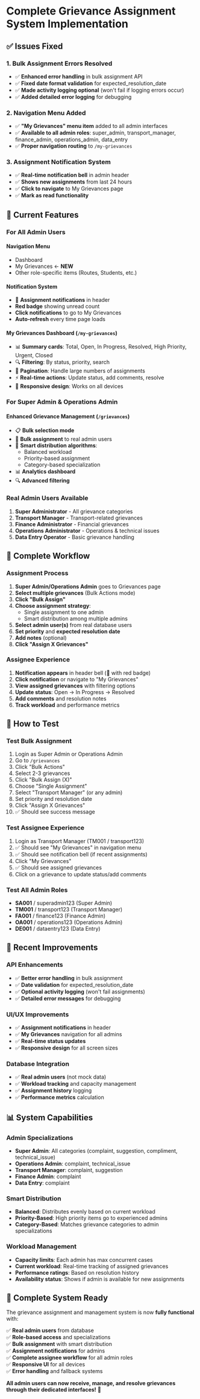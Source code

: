 # Complete Grievance Assignment System Implementation

## ✅ Issues Fixed

### 1. **Bulk Assignment Errors Resolved**

- ✅ **Enhanced error handling** in bulk assignment API
- ✅ **Fixed date format validation** for expected_resolution_date
- ✅ **Made activity logging optional** (won't fail if logging errors occur)
- ✅ **Added detailed error logging** for debugging

### 2. **Navigation Menu Added**

- ✅ **"My Grievances" menu item** added to all admin interfaces
- ✅ **Available to all admin roles**: super_admin, transport_manager, finance_admin, operations_admin, data_entry
- ✅ **Proper navigation routing** to `/my-grievances`

### 3. **Assignment Notification System**

- ✅ **Real-time notification bell** in admin header
- ✅ **Shows new assignments** from last 24 hours
- ✅ **Click to navigate** to My Grievances page
- ✅ **Mark as read functionality**

## 🎯 Current Features

### **For All Admin Users**

#### **Navigation Menu**

- Dashboard
- My Grievances ← **NEW**
- Other role-specific items (Routes, Students, etc.)

#### **Notification System**

- 🔔 **Assignment notifications** in header
- **Red badge** showing unread count
- **Click notifications** to go to My Grievances
- **Auto-refresh** every time page loads

#### **My Grievances Dashboard** (`/my-grievances`)

- 📊 **Summary cards**: Total, Open, In Progress, Resolved, High Priority, Urgent, Closed
- 🔍 **Filtering**: By status, priority, search
- 📄 **Pagination**: Handle large numbers of assignments
- ⚡ **Real-time actions**: Update status, add comments, resolve
- 📱 **Responsive design**: Works on all devices

### **For Super Admin & Operations Admin**

#### **Enhanced Grievance Management** (`/grievances`)

- 📋 **Bulk selection mode**
- 👥 **Bulk assignment** to real admin users
- 🤖 **Smart distribution algorithms**:
  - Balanced workload
  - Priority-based assignment
  - Category-based specialization
- 📊 **Analytics dashboard**
- 🔍 **Advanced filtering**

### **Real Admin Users Available**

1. **Super Administrator** - All grievance categories
2. **Transport Manager** - Transport-related grievances
3. **Finance Administrator** - Financial grievances
4. **Operations Administrator** - Operations & technical issues
5. **Data Entry Operator** - Basic grievance handling

## 🔄 Complete Workflow

### **Assignment Process**

1. **Super Admin/Operations Admin** goes to Grievances page
2. **Select multiple grievances** (Bulk Actions mode)
3. **Click "Bulk Assign"**
4. **Choose assignment strategy**:
   - Single assignment to one admin
   - Smart distribution among multiple admins
5. **Select admin user(s)** from real database users
6. **Set priority** and **expected resolution date**
7. **Add notes** (optional)
8. **Click "Assign X Grievances"**

### **Assignee Experience**

1. **Notification appears** in header bell (🔔 with red badge)
2. **Click notification** or navigate to "My Grievances"
3. **View assigned grievances** with filtering options
4. **Update status**: Open → In Progress → Resolved
5. **Add comments** and resolution notes
6. **Track workload** and performance metrics

## 🚀 How to Test

### **Test Bulk Assignment**

1. Login as Super Admin or Operations Admin
2. Go to `/grievances`
3. Click "Bulk Actions"
4. Select 2-3 grievances
5. Click "Bulk Assign (X)"
6. Choose "Single Assignment"
7. Select "Transport Manager" (or any admin)
8. Set priority and resolution date
9. Click "Assign X Grievances"
10. ✅ Should see success message

### **Test Assignee Experience**

1. Login as Transport Manager (TM001 / transport123)
2. ✅ Should see "My Grievances" in navigation menu
3. ✅ Should see notification bell (if recent assignments)
4. Click "My Grievances"
5. ✅ Should see assigned grievances
6. Click on a grievance to update status/add comments

### **Test All Admin Roles**

- **SA001** / superadmin123 (Super Admin)
- **TM001** / transport123 (Transport Manager)
- **FA001** / finance123 (Finance Admin)
- **OA001** / operations123 (Operations Admin)
- **DE001** / dataentry123 (Data Entry)

## 🔧 Recent Improvements

### **API Enhancements**

- ✅ **Better error handling** in bulk assignment
- ✅ **Date validation** for expected_resolution_date
- ✅ **Optional activity logging** (won't fail assignments)
- ✅ **Detailed error messages** for debugging

### **UI/UX Improvements**

- ✅ **Assignment notifications** in header
- ✅ **My Grievances** navigation for all admins
- ✅ **Real-time status updates**
- ✅ **Responsive design** for all screen sizes

### **Database Integration**

- ✅ **Real admin users** (not mock data)
- ✅ **Workload tracking** and capacity management
- ✅ **Assignment history** logging
- ✅ **Performance metrics** calculation

## 📊 System Capabilities

### **Admin Specializations**

- **Super Admin**: All categories (complaint, suggestion, compliment, technical_issue)
- **Operations Admin**: complaint, technical_issue
- **Transport Manager**: complaint, suggestion
- **Finance Admin**: complaint
- **Data Entry**: complaint

### **Smart Distribution**

- **Balanced**: Distributes evenly based on current workload
- **Priority-Based**: High priority items go to experienced admins
- **Category-Based**: Matches grievance categories to admin specializations

### **Workload Management**

- **Capacity limits**: Each admin has max concurrent cases
- **Current workload**: Real-time tracking of assigned grievances
- **Performance ratings**: Based on resolution history
- **Availability status**: Shows if admin is available for new assignments

## 🎉 Complete System Ready

The grievance assignment and management system is now **fully functional** with:

✅ **Real admin users** from database  
✅ **Role-based access** and specializations  
✅ **Bulk assignment** with smart distribution  
✅ **Assignment notifications** for admins  
✅ **Complete assignee workflow** for all admin roles  
✅ **Responsive UI** for all devices  
✅ **Error handling** and fallback systems

**All admin users can now receive, manage, and resolve grievances through their dedicated interfaces!** 🚀
